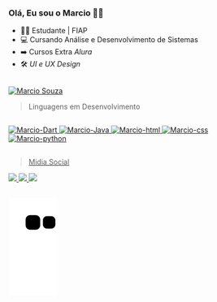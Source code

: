 ### Olá, Eu sou o Marcio 👨‍💻

- 🧑‍🎓 Estudante | FIAP
- 💻 Cursando Análise e Desenvolvimento de Sistemas
- ➡️ Cursos Extra *Alura*
- 🛠️ *UI e UX Design*

##

<div>
  
  [![Marcio Souza](https://github-readme-stats.vercel.app/api/top-langs/?username=marciiosouza&layout=compact&theme=dark&hide_border=true)](https://github.com/anuraghazra/github-readme-stats)
  

  
  

  
 </div>

> Linguagens em Desenvolvimento

##

<div>
    <a href="https://github.com/marciiosouza">
    <img height="30em" alt="Marcio-Dart" src="https://img.shields.io/badge/Dart-0175C2?style=for-the-badge&logo=dart&logoColor=white">
    <img height="30em" alt="Marcio-Java" src="https://img.shields.io/badge/Java-ED8B00?style=for-the-badge&logo=openjdk&logoColor=white">
    <img height="30em" alt="Marcio-html" src="https://img.shields.io/badge/HTML5-E34F26?style=for-the-badge&logo=html5&logoColor=white">
    <img height="30em" alt="Marcio-css" src="https://img.shields.io/badge/CSS3-1572B6?style=for-the-badge&logo=css3&logoColor=white">
    <img height="30em" alt="Marcio-python" src="https://img.shields.io/badge/Python-3776AB?style=for-the-badge&logo=python&logoColor=white">
    
</div>

##

> Midia Social

<div>
    <a href="https://www.linkedin.com/in/marciiosouza/"> <img src="https://img.shields.io/badge/LinkedIn-0077B5?style=for-the-badge&logo=linkedin&logoColor=white">
    <a href="https://instagram.com/marciiosouz/"> <img src="https://img.shields.io/badge/Instagram-E4405F?style=for-the-badge&logo=instagram&logoColor=white">
    <a href="https://www.behance.net/marciiosouza"> <img src="https://img.shields.io/badge/Behance-0054F7?style=for-the-badge&logo=behance&logoColor=white">
    
</div>

##

  <div> 
  

 
 
  ![Snake animation](https://github.com/rafaballerini/rafaballerini/blob/output/github-contribution-grid-snake.svg)
 
</div>
